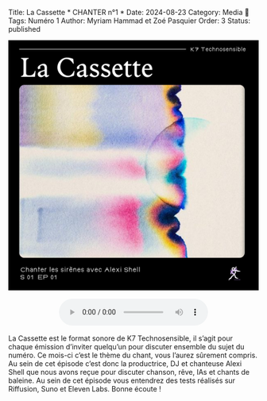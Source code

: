 Title: La Cassette * CHANTER n°1 *
Date: 2024-08-23
Category: Media 🌺
Tags: Numéro 1
Author: Myriam Hammad et Zoé Pasquier
Order: 3
Status: published


<p align="center">
  <img src="images/lacassette2.png" alt="La Cassette">
</p>
<div style="text-align: center;">
  <audio controls>
    <source src="/audio/LaCassette.mp3" type="audio/mpeg">
    Your browser does not support the audio element.
  </audio>
</div>


La Cassette est le format sonore de K7 Technosensible, il s’agit pour chaque émission d’inviter quelqu’un pour discuter ensemble du sujet du numéro. Ce mois-ci c’est le thème du chant, vous l’aurez sûrement compris. Au sein de cet épisode c’est donc la productrice, DJ et chanteuse Alexi Shell que nous avons reçue pour discuter chanson, rêve, IAs et chants de baleine. Au sein de cet épisode vous entendrez des tests réalisés sur Riffusion, Suno et Eleven Labs. Bonne écoute !




